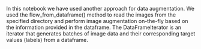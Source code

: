 In this notebook we have used another approach for data augmentation.
We used the flow_from_dataframe() method to read the images from the specified directory 
and perform image augmentation on-the-fly based on the information provided in the dataframe. 
The DataFrameIterator is an iterator that generates batches of image data and their corresponding target values (labels) from a dataframe.
